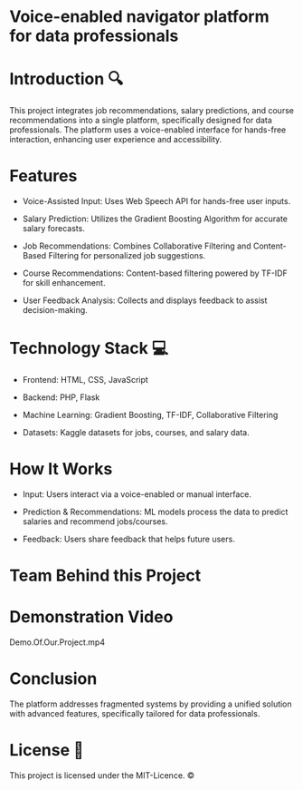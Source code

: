 # Voice-enabled navigator platform for data professionals

# Introduction 🔍
This project integrates job recommendations, salary predictions, and course recommendations into a single platform, specifically designed for data professionals. The platform uses a voice-enabled interface for hands-free interaction, enhancing user experience and accessibility.

# Features
- Voice-Assisted Input: Uses Web Speech API for hands-free user inputs.

- Salary Prediction: Utilizes the Gradient Boosting Algorithm for accurate salary forecasts.

- Job Recommendations: Combines Collaborative Filtering and Content-Based Filtering for personalized job suggestions.

- Course Recommendations: Content-based filtering powered by TF-IDF for skill enhancement.

- User Feedback Analysis: Collects and displays feedback to assist decision-making.

# Technology Stack 💻
- Frontend: HTML, CSS, JavaScript

- Backend: PHP, Flask

- Machine Learning: Gradient Boosting, TF-IDF, Collaborative Filtering

- Datasets: Kaggle datasets for jobs, courses, and salary data.

# How It Works
- Input: Users interact via a voice-enabled or manual interface.

- Prediction & Recommendations: ML models process the data to predict salaries and recommend jobs/courses.

- Feedback: Users share feedback that helps future users.

# Team Behind this Project


# Demonstration Video
 Demo.Of.Our.Project.mp4
 
# Conclusion
The platform addresses fragmented systems by providing a unified solution with advanced features, specifically tailored for data professionals.

# License 📄
This project is licensed under the MIT-Licence. ©️
 
